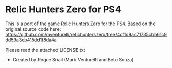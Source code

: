 # Relic Hunters Zero for PS4

This is a port of the game Relic Hunters Zero for the PS4.
Based on the original source code here: https://github.com/mventurelli/relichunterszero/tree/4cf1d9ac71735cbb61c9dd59a3eb415dd1f8da4a

Please read the attached LICENSE.txt

- Created by Rogue Snail (Mark Venturelli and Betu Souza)
